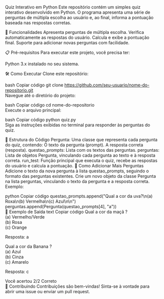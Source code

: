 Quiz Interativo em Python
Este repositório contém um simples quiz interativo desenvolvido em Python. O programa apresenta uma série de perguntas de múltipla escolha ao usuário e, ao final, informa a pontuação baseada nas respostas corretas.

🚀 Funcionalidades
Apresenta perguntas de múltipla escolha.
Verifica automaticamente as respostas do usuário.
Calcula e exibe a pontuação final.
Suporte para adicionar novas perguntas com facilidade.

📋 Pré-requisitos
Para executar este projeto, você precisa ter:

Python 3.x instalado no seu sistema.

🛠️ Como Executar
Clone este repositório:

bash
Copiar código
git clone https://github.com/seu-usuario/nome-do-repositorio.git  
Navegue até o diretório do projeto:

bash
Copiar código
cd nome-do-repositorio  
Execute o arquivo principal:

bash
Copiar código
python quiz.py  
Siga as instruções exibidas no terminal para responder às perguntas do quiz.

🧩 Estrutura do Código
Pergunta: Uma classe que representa cada pergunta do quiz, contendo:
O texto da pergunta (prompt).
A resposta correta (resposta).
questao_prompts: Lista com os textos das perguntas.
perguntas: Lista de objetos Pergunta, vinculando cada pergunta ao texto e à resposta correta.
run_test: Função principal que executa o quiz, recebe as respostas do usuário e calcula a pontuação.
📝 Como Adicionar Mais Perguntas
Adicione o texto da nova pergunta à lista questao_prompts, seguindo o formato das perguntas existentes.
Crie um novo objeto da classe Pergunta na lista perguntas, vinculando o texto da pergunta e a resposta correta.
Exemplo:

python
Copiar código
questao_prompts.append("Qual a cor da uva?\n(a) Roxa\n(b) Vermelha\n(c) Azul\n\n")  
perguntas.append(Pergunta(questao_prompts[4], "a"))  
📂 Exemplo de Saída
text
Copiar código
Qual a cor da maçã ?  
(a) Vermelho/Verde  
(b) Rosa  
(c) Orange  

Resposta: a  

Qual a cor da Banana ?  
(a) Azul  
(b) Cinza  
(c) Amarelo  

Resposta: c  

Você acertou 2/2 Correto  
🤝 Contribuindo
Contribuições são bem-vindas! Sinta-se à vontade para abrir uma issue ou enviar um pull request.
